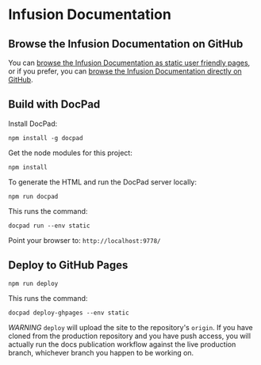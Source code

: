 # Infusion Documentation

## Browse the Infusion Documentation on GitHub

You can [browse the Infusion Documentation as static user friendly pages](http://docs.fluidproject.org/infusion/), or if you prefer, you can [browse the Infusion Documentation directly on GitHub](src/documents).

## Build with DocPad

Install DocPad:

```shell
npm install -g docpad
```

Get the node modules for this project:

```shell
npm install
```

To generate the HTML and run the DocPad server locally:

```shell
npm run docpad
```

This runs the command:

```shell
docpad run --env static
```

Point your browser to: `http://localhost:9778/`

## Deploy to GitHub Pages

```shell
npm run deploy
```

This runs the command:

```shell
docpad deploy-ghpages --env static
```

*WARNING* `deploy` will upload the site to the repository's `origin`. If you have cloned
from the production repository and you have push access, you will actually run the docs publication
workflow against the live production branch, whichever branch you happen to be working on.
